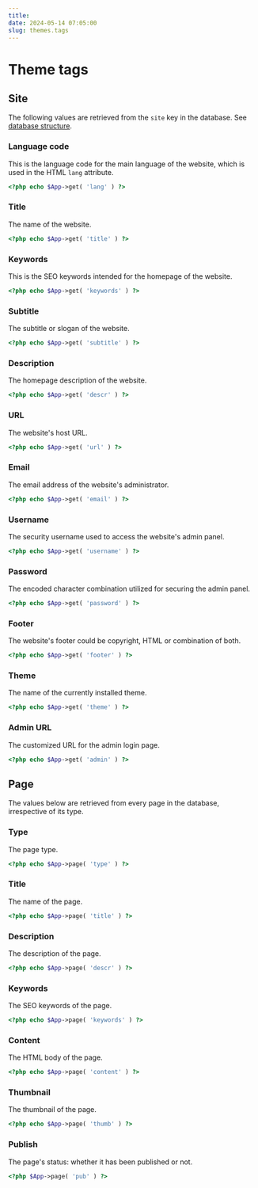 ```yaml
---
title:
date: 2024-05-14 07:05:00
slug: themes.tags
---
```


# Theme tags

## Site
The following values are retrieved from the `site` key in the database. See [database structure](/database).

### Language code
This is the language code for the main language of the website, which is used in the HTML `lang` attribute. 

```php
<?php echo $App->get( 'lang' ) ?>
```

### Title
The name of the website.

```php
<?php echo $App->get( 'title' ) ?>
```

### Keywords
This is the SEO keywords intended for the homepage of the website.

```php
<?php echo $App->get( 'keywords' ) ?>
```

### Subtitle
The subtitle or slogan of the website.

```php
<?php echo $App->get( 'subtitle' ) ?>
```

### Description
The homepage description of the website.

```php
<?php echo $App->get( 'descr' ) ?>
```

### URL
The website's host URL.

```php
<?php echo $App->get( 'url' ) ?>
```

### Email
The email address of the website's administrator.

```php
<?php echo $App->get( 'email' ) ?>
```

### Username
The security username used to access the website's admin panel.

```php
<?php echo $App->get( 'username' ) ?>
```

### Password
The encoded character combination utilized for securing the admin panel.

```php
<?php echo $App->get( 'password' ) ?>
```

### Footer
The website's footer could be copyright, HTML or combination of both.

```php
<?php echo $App->get( 'footer' ) ?>
```

### Theme
The name of the currently installed theme.

```php
<?php echo $App->get( 'theme' ) ?>
```

### Admin URL
The customized URL for the admin login page.

```php
<?php echo $App->get( 'admin' ) ?>
```


## Page
The values below are retrieved from every page in the database, irrespective of its type.

### Type
The page type.

```php
<?php echo $App->page( 'type' ) ?>
```

### Title
The name of the page.

```php
<?php echo $App->page( 'title' ) ?>
```

### Description
The description of the page.

```php
<?php echo $App->page( 'descr' ) ?>
```

### Keywords
The SEO keywords of the page.

```php
<?php echo $App->page( 'keywords' ) ?>
```

### Content
The HTML body of the page.

```php
<?php echo $App->page( 'content' ) ?>
```

### Thumbnail
The thumbnail of the page.

```php
<?php echo $App->page( 'thumb' ) ?>
```

### Publish
The page's status: whether it has been published or not.

```php
<?php $App->page( 'pub' ) ?>
```





